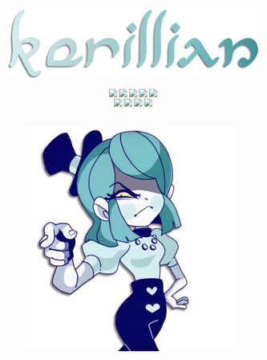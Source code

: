 <p align="center">
	<br>
	<br>
	<a href="https://kerillian.cc">
		<img width="550" src="./media/text.png"></br>
	</a>
	<br>
	<img src="https://img.shields.io/badge/C%23-060660?style=for-the-badge&logo=c-sharp&logoColor=FBE7A4">
	<img src="https://img.shields.io/badge/Python-060660?style=for-the-badge&logo=python&logoColor=FBE7A4">
	<img src="https://img.shields.io/badge/Lua-060660?style=for-the-badge&logo=lua&logoColor=FBE7A4">
	<img src="https://img.shields.io/badge/Java-060660?style=for-the-badge&logo=java&logoColor=FBE7A4">
	<img src="https://img.shields.io/badge/JavaScript-060660?style=for-the-badge&logo=javascript&logoColor=FBE7A4">
	<br>
	<img src="https://img.shields.io/badge/ASP.NET-060660?style=for-the-badge&logo=.net&logoColor=FBE7A4">
	<img src="https://img.shields.io/badge/Blazor-060660?style=for-the-badge&logo=blazor&logoColor=FBE7A4">
	<img src="https://img.shields.io/badge/SQLite-060660?style=for-the-badge&logo=sqlite&logoColor=FBE7A4">
	<img src="https://img.shields.io/badge/MySQL-060660?style=for-the-badge&logo=mysql&logoColor=FBE7A4">
	<br>
	<br>
	<br>
	<a href="https://www.youtube.com/c/DEMONDICEKAREN">
		<img height="450" src="./media/cutout.png"></br>
	</a>
	<br>
	<br>
</p>
